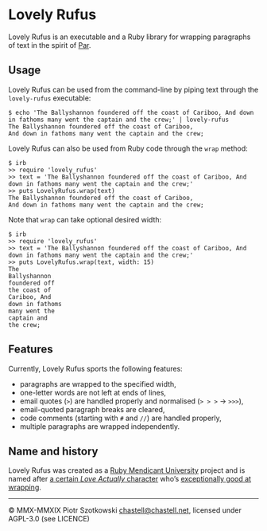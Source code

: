 Lovely Rufus
============

Lovely Rufus is an executable and a Ruby library for wrapping paragraphs of text in the spirit of [Par](http://www.nicemice.net/par/).



Usage
-----

Lovely Rufus can be used from the command-line by piping text through the `lovely-rufus` executable:

    $ echo 'The Ballyshannon foundered off the coast of Cariboo, And down in fathoms many went the captain and the crew;' | lovely-rufus
    The Ballyshannon foundered off the coast of Cariboo,
    And down in fathoms many went the captain and the crew;

Lovely Rufus can also be used from Ruby code through the `wrap` method:

    $ irb
    >> require 'lovely_rufus'
    >> text = 'The Ballyshannon foundered off the coast of Cariboo, And down in fathoms many went the captain and the crew;'
    >> puts LovelyRufus.wrap(text)
    The Ballyshannon foundered off the coast of Cariboo,
    And down in fathoms many went the captain and the crew;

Note that `wrap` can take optional desired width:

    $ irb
    >> require 'lovely_rufus'
    >> text = 'The Ballyshannon foundered off the coast of Cariboo, And down in fathoms many went the captain and the crew;'
    >> puts LovelyRufus.wrap(text, width: 15)
    The
    Ballyshannon
    foundered off
    the coast of
    Cariboo, And
    down in fathoms
    many went the
    captain and
    the crew;



Features
--------

Currently, Lovely Rufus sports the following features:

* paragraphs are wrapped to the specified width,
* one-letter words are not left at ends of lines,
* email quotes (`>`) are handled properly and normalised (`> > >` → `>>>`),
* email-quoted paragraph breaks are cleared,
* code comments (starting with `#` and `//`) are handled properly,
* multiple paragraphs are wrapped independently.



Name and history
----------------

Lovely Rufus was created as a [Ruby Mendicant University](http://blog.majesticseacreature.com/tag/rubymendicant) project and is named after [a certain _Love Actually_ character](http://en.wikipedia.org/wiki/Love_Actually#Rufus) who’s [exceptionally good at wrapping](https://www.youtube.com/watch?v=E3rB_qx0wRM).



---

© MMX-MMXIX Piotr Szotkowski <chastell@chastell.net>, licensed under AGPL-3.0 (see LICENCE)
